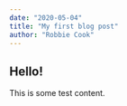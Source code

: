 ```yaml
---
date: "2020-05-04"
title: "My first blog post"
author: "Robbie Cook"
---
```

## Hello!

This is some test content.